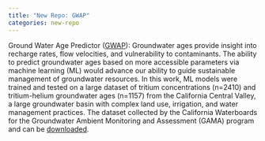 ```yaml
---
title: "New Repo: GWAP"
categories: new-repo
---
```


Ground Water Age Predictor ([GWAP](https://github.com/LLNL/GWAP)): Groundwater ages provide insight into recharge rates, flow velocities, and vulnerability to contaminants. The ability to predict groundwater ages based on more accessible parameters via machine learning (ML) would advance our ability to guide sustainable management of groundwater resources. In this work, ML models were trained and tested on a large dataset of tritium concentrations (n=2410) and tritium-helium groundwater ages (n=1157) from the California Central Valley, a large groundwater basin with complex land use, irrigation, and water management practices. The dataset collected by the California Waterboards for the Groundwater Ambient Monitoring and Assessment (GAMA) program and can be [downloaded](https://gamagroundwater.waterboards.ca.gov/gama/gamamap/public/).
